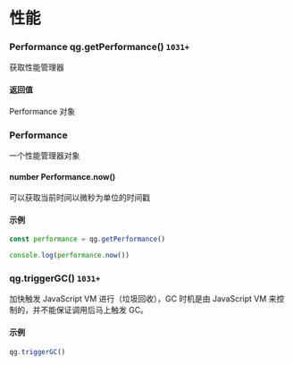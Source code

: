 # 性能 

### Performance qg.getPerformance() `1031+`

获取性能管理器

#### 返回值

Performance 对象

### Performance

一个性能管理器对象

#### number Performance.now()

可以获取当前时间以微秒为单位的时间戳

#### 示例

```js
const performance = qg.getPerformance()

console.log(performance.now())
```

### qg.triggerGC() `1031+`

加快触发 JavaScript VM 进行（垃圾回收），GC 时机是由 JavaScript VM 来控制的，并不能保证调用后马上触发 GC。

#### 示例

```js
qg.triggerGC()
```

